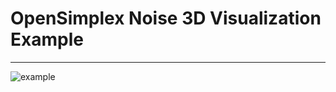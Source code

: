 # OpenSimplex Noise 3D Visualization Example
----------------------------------
![example](examples/noise_3d_example.gif)
